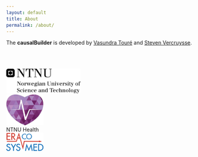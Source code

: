 ```yaml
---
layout: default
title: About
permalink: /about/
---
```


The __causalBuilder__ is developed by [Vasundra Touré](https://www.ntnu.edu/employees/vasundra.toure) and [Steven Vercruysse](https://www.ntnu.no/ansatte/steven.vercruysse).

<br> <br>
<div class="row">
  <div class="column_logo">
    <img src="/images/logo_ntnu.png" alt="logo-ntnu">
  </div>
  <div class="column_logo">
    <img src="/images/logo_ntnu_health.png" alt="logo-ntnu-health"><br>
    NTNU Health 
  </div>
  <div class="column_logo">
    <img src="/images/logo_eracosysmed.png" alt="logo-ntnu-health">
  </div>
</div>


